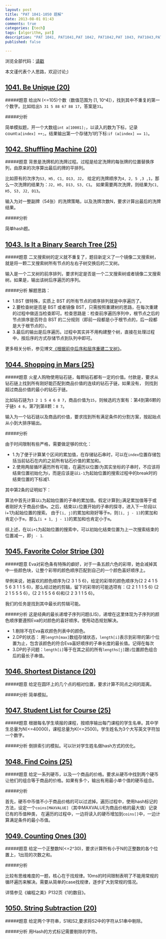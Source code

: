 ```yaml
---
layout: post
title: "PAT 1041-1050 题解"
date: 2013-08-01 01:43
comments: true
categories: [tech]
tags: [algorithm, pat]
description: "PAT 1041, PAT1041,PAT 1042, PAT1042,PAT 1043, PAT1043,PAT 1044, PAT1044,PAT 1045, PAT1045,PAT 1046, PAT1046,PAT 1047, PAT1047,PAT 1048, PAT1048,PAT 1049, PAT1049,PAT 1050, PAT1050, 题解， 解题报告"
published: false

---
```


浏览全部代码：[请戳](https://github.com/biaobiaoqi/biaobiaoqiCode/tree/master/src/biaobiaoqi/algorithm/oj/pat/advancedlevel)

本文谨代表个人思路，欢迎讨论;)


[1041. Be Unique (20)](http://pat.zju.edu.cn/contests/pat-a-practise/1041)
---

#####题意
给出N (<=105)个数（数值范围为 [1, 10^4]），找到其中不重复的第一个数字。比如给出`5 31 5 88 67 88 17`，答案是`31`。

#####分析

简单模拟题，开一个大数组`int a[10001];`，以读入的数为下标，记录count:`a[index] ++;`。结果输出第一个存储为1的下标:`if (a[index] == 1)`。

[1042. Shuffling Machine (20)](http://pat.zju.edu.cn/contests/pat-a-practise/1042)
---

#####题意
背景是洗牌机的洗牌过程。过程是给定洗牌的每张牌的位置替换序列，由原来的次序算出最后的牌的平排列。

比如原有的次序为`S3, H5, C1, D13, J2`，
给定的洗牌顺序为`4, 2, 5 ,3 ,1`，那么一次洗牌的结果为：`J2, H5, D13, S3, C1`。
如果需要两次洗牌，则结果为`C1, H5, S3, J2, D13`。

输入为对一整副牌（54张）的洗牌策略，以及洗牌次数N，要求计算出最后的洗牌结果。

#####分析

简单hash题。

<!--more-->
[1043. Is It a Binary Search Tree (25)](http://pat.zju.edu.cn/contests/pat-a-practise/1043)
---

#####题意
二叉搜索树的定义就不重复了，题目新定义了一个镜像二叉搜索树，就是将一颗二叉搜索树所有节点的左右子树交换后的二叉树。

输入是一个二叉树的前序排列，要求判定是否是一个二叉搜索树或者镜像二叉搜索树。如果是，输出该树后序遍历的序列。

#####分析
解题思路：

* 1.BST 很特殊，实质上 BST 的所有节点的顺序排列就是中序遍历了。
* 2.要检查树是否是 BST 或者镜像 BST，只需按照重建树的思路，在每次重建的过程中做适当检查即可。检查思路是：检查前序遍历序列中，根节点之后的节点排序是否符合 BST 的二分规则（即前一段都是小于根节点的，后一段都是大于根节点的）。
* 3.最后的输出是后序遍历。过程中其实并不用构建整个树，直接在处理过程中，按后序的方式存储节点到队列中即可。

更多相关分析，参见博文[《根据前中后序和层序重建二叉树》](../../../../2013/04/27/pat1020-pat1043-rebuild-binary-tree/)。

[1044. Shopping in Mars (25)](http://pat.zju.edu.cn/contests/pat-a-practise/1044)
---

#####题意
火星人购物使用钻石链，每颗钻石都有一定的价值。付款是，要求从钻石链上找到所有刚好能匹配到商品价值的连续的钻石子链，如果没有，
则找到超过商品价值的最小的钻石子链。

比如钻石链为`3 2 1 5 4 6 8 7`，商品价值为`15`，则候选的方案有：第4到第6颗的子链`5 4 6`，第7到第8颗：`8 7`。

输入为一个钻石链以及商品的价值，要求找到所有满足条件的分割方案，按起始点从小到大排序输出。

#####分析

由于时间限制有些严格，需要做足够的优化：

* 1.为了便于计算某个区间的累加值，在存储钻石串时，可以在`index`位置存储包括当前钻石在内的之前所有钻石价值的累加和。
* 2.使用两层循环遍历所有可能，在遍历以位置i为其实坐标的子串时，不应该将结束位置初始化为i，而是应该是以`i-1`为起始位置的搜索过程中的break时的
结束位置的下标减1.


其中第2条的证明如下：

算法中首先计算以`i`为起始位置的子串的累加值。假定计算到`j`满足累加值等于或者刚好大于商品价值`m`。之后，结束以`i`位置开始的子串的探寻，进入下一阶段以i+1为起始位置的搜索。
由于`[i, j]`的累加和刚好等于`m`，则`[i, j - 1]`的累加和肯定小于`m`，那么`[i + 1, j - 1]`的累加和也肯定小于`m`。

综上述，在以`i+1`为起始位置的搜索中，可以初始化结束位置为上一次搜索结束的位置减一，即`j - 1`.


[1045. Favorite Color Stripe (30)](http://pat.zju.edu.cn/contests/pat-a-practise/1045)
---

#####题意
Eva对彩色条有特殊的癖好，对于一条五颜六色的彩带，她会减掉其中一些颜色块，让整个彩带的颜色顺序匹配到自己的一个颜色喜好顺序上。

举例来说，她喜欢的颜色顺序为{2 3 1 5 6}，给定的彩带的颜色顺序为{2 2 4 1 5 5 6 3 1 1 5 6}，那么经过她的剪辑，留下的彩带的可能选项有：{2 2 1 1 1 5 6}
{2 2 1 5 5 5 6}，{2 2 1 5 5 6 6}和{2 2 3 1 1 5 6}。

我们的任务是找到其中最长的剪辑可能。

#####分析
这是经典的最长递增子序列问题(LIS)，递增在这里体现为子序列的颜色顺序要遵照Eva的对颜色的喜好顺序。使用动态规划解决。

* 1.剔除不在Eva喜欢颜色列表中的颜色。
* 2.DP的状态： 用`length[max]`数组存储状态，`length[i]`表示到彩带的第i个位置为止，包含该颜色的符合Eva喜好顺序的子串长度的最长值。记得在每次
* 3.DP的子问题：`length[i]`等于在其之前的所有`lengths[j]`跟`i`位置颜色组合后的最长子串值。


[1046. Shortest Distance (20)](http://pat.zju.edu.cn/contests/pat-a-practise/1046)
---

#####题意
给定在圆环上的几个点的相对位置，要求计算不同点之间的距离。

#####分析
简单模拟。

[1047. Student List for Course (25)](http://pat.zju.edu.cn/contests/pat-a-practise/1047)
---
#####题意
根据每名学生填报的课程，按顺序输出每门课程的学生名单。其中学生总量为N(<=40000)，课程总量为K(<=2500)。学生姓名为3个大写英文字符加一个数字。

#####分析
倒排索引的模拟。可以针对学生姓名做hash方式的优化。

[1048. Find Coins (25)](http://pat.zju.edu.cn/contests/pat-a-practise/1048)
---

#####题意
给定一系列硬币，以及一个商品的价格。要求从硬币中找到两个硬币让他们的组合等于商品的价格。如果有多个，输出有用最小单个值的硬币组合。

#####分析

首先，硬币中币值不小于商品价格的可以过滤掉。遍历过程中，使用hash标记的方法，设定一个`coins[MAXVALUE]`（其中MAXVALUE为商品价格的最大值）记录已有的币值种类，
在遍历的过程中，一边将读入的硬币增加到`coins[]`中，一边计算满足条件的最小币值。

[1049. Counting Ones (30)](http://pat.zju.edu.cn/contests/pat-a-practise/1049)
---

#####题意
给定一个正整数N(<=2^30)，要求计算所有小于N的正整数的各个位置上，1出现的次数之和。

#####分析

比较有思维难度的一题，核心在于找规律。10ms的时间限制表明了不能用常规的循环遍历来解决。需要从简单的case找规律，逐步扩大到常规的情况。

详情参见《编程之美》P132页《1的数目》。

[1050. String Subtraction (20)](http://pat.zju.edu.cn/contests/pat-a-practise/1050)
---

#####题意
给定两个字符串，S1和S2,要求将S2中的字符从S1串中剔除。

#####分析
用Hash的方式标记需要剔除的字符。